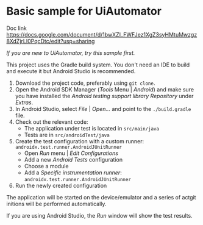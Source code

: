 # Basic sample for UiAutomator

Doc link
https://docs.google.com/document/d/1bwXZI_FWFJez1XgZ3syHMtuMwzgz8XdZjrLI0PqcDtc/edit?usp=sharing

*If you are new to UiAutomator, try this sample first.*

This project uses the Gradle build system. You don't need an IDE to build and execute it but Android Studio is recommended.

1. Download the project code, preferably using `git clone`.
1. Open the Android SDK Manager (*Tools* Menu | *Android*) and make sure you have installed the *Android testing support library Repository* under *Extras*.
1. In Android Studio, select *File* | *Open...* and point to the `./build.gradle` file.
1. Check out the relevant code:
    * The application under test is located in `src/main/java`
    * Tests are in `src/androidTest/java`
1. Create the test configuration with a custom runner: `androidx.test.runner.AndroidJUnitRunner`
    * Open *Run* menu | *Edit Configurations*
    * Add a new *Android Tests* configuration
    * Choose a module
    * Add a *Specific instrumentation runner*: `androidx.test.runner.AndroidJUnitRunner`
1. Run the newly created configuration

The application will be started on the device/emulator and a series of actgit initions will be performed automatically.

If you are using Android Studio, the *Run* window will show the test results.
